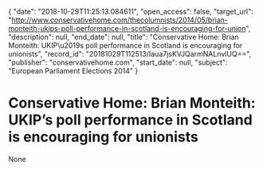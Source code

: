 {
  "date": "2018-10-29T11:25:13.084611", 
  "open_access": false, 
  "target_url": "http://www.conservativehome.com/thecolumnists/2014/05/brian-monteith-ukips-poll-performance-in-scotland-is-encouraging-for-union", 
  "description": null, 
  "end_date": null, 
  "title": "Conservative Home: Brian Monteith: UKIP\u2019s poll performance in Scotland is encouraging for unionists", 
  "record_id": "20181029T112513/Iaua7jsKVJQarmNALnvlUQ==", 
  "publisher": "conservativehome.com", 
  "start_date": null, 
  "subject": "European Parliament Elections 2014"
}

# Conservative Home: Brian Monteith: UKIP’s poll performance in Scotland is encouraging for unionists

None